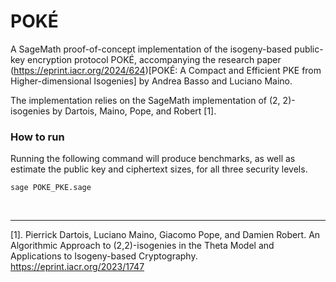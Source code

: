# POKÉ

A SageMath proof-of-concept implementation of the isogeny-based public-key encryption protocol POKÉ, accompanying the research paper (https://eprint.iacr.org/2024/624)[POKÉ: A Compact and Efficient PKE from Higher-dimensional Isogenies] by Andrea Basso and Luciano Maino.

The implementation relies on the SageMath implementation of (2, 2)-isogenies by Dartois, Maino, Pope, and Robert [1].


### How to run

Running the following command will produce benchmarks, as well as estimate the public key and ciphertext sizes, for all three security levels.

```
sage POKE_PKE.sage
```

<br>

---

[1]. Pierrick Dartois, Luciano Maino, Giacomo Pope, and Damien Robert. An Algorithmic Approach to (2,2)-isogenies in the Theta Model and Applications to Isogeny-based Cryptography. https://eprint.iacr.org/2023/1747

